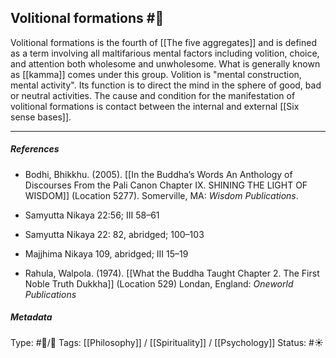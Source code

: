 ## Volitional formations #🧠 

Volitional formations is the fourth of [[The five aggregates]] and is defined as a term involving all maltifarious mental factors including volition, choice, and attention both wholesome and unwholesome. What is generally known as [[kamma]] comes under this group. Volition is "mental construction, mental activity". Its function is to direct the mind in the sphere of good, bad or neutral activities. The cause and condition for the manifestation of volitional formations is contact between the internal and external [[Six sense bases]]. 

___

##### References

- Bodhi, Bhikkhu. (2005). [[In the Buddha’s Words An Anthology of Discourses From the Pali Canon Chapter IX. SHINING THE LIGHT OF WISDOM]] (Location 5277). Somerville, MA: _Wisdom Publications_.

- Samyutta Nikaya 22:56; III 58–61

- Samyutta Nikaya 22: 82, abridged; 100–103 

- Majjhima Nikaya 109, abridged; III 15–19

- Rahula, Walpola. (1974). [[What the Buddha Taught Chapter 2. The First Noble Truth Dukkha]] (Location 529) Londan, England: _Oneworld Publications_

##### Metadata
Type: #🔵/🔵 
Tags: [[Philosophy]] / [[Spirituality]] / [[Psychology]]
Status: #☀️ 